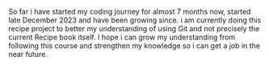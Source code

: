 <!-- 30 June 2024 -->
So far i have started my coding journey for almost 7 months now, started
late December 2023 and have been growing since. i am currently doing this recipe project
to better my understanding of using Git and not precisely the current Recipe book itself.
I hope i can grow my understanding from following this course and strengthen my knowledge so
i can get a job in the near future. 